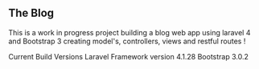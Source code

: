 ## The Blog

This is a work in progress project building a blog web app using laravel 4 and Bootstrap 3 creating model's, controllers, views and restful routes !

Current Build Versions
Laravel Framework version 4.1.28
Bootstrap 3.0.2